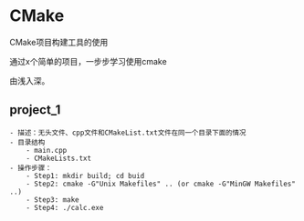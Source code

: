 # CMake
CMake项目构建工具的使用

通过x个简单的项目，一步步学习使用cmake

由浅入深。

## project_1
    - 描述：无头文件、cpp文件和CMakeList.txt文件在同一个目录下面的情况
    - 目录结构
        - main.cpp
        - CMakeLists.txt
    - 操作步骤：
        - Step1: mkdir build; cd buid
        - Step2: cmake -G"Unix Makefiles" .. (or cmake -G"MinGW Makefiles" ..)
        - Step3: make
        - Step4: ./calc.exe